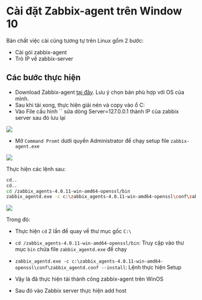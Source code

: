 # Cài đặt Zabbix-agent trên Window 10

Bản chất việc cài cũng tương tự trên Linux gổm 2 bước:
- Cài gói zabbix-agent
- Trỏ IP về zabbix-server

## Các bước thực hiện

- Download Zabbix-agent [tại đây](https://www.zabbix.com/download_agents#tab:40LTS). Lưu ý chọn bản phù hợp với OS của mình.
- Sau khi tải xong, thực hiện giải nén và copy vào ổ C:
- Vào File cấu hình `` sửa dòng Server=127.0.0.1 thành IP của zabbix server sau đó lưu lại
<img src=https://i.imgur.com/iXZQZen.png>

- Mở `Command Promt` dưới quyền Administrator để chạy setup file `zabbix-agent.exe`
<img src=https://i.imgur.com/wdxiYxI.png>

Thực hiện các lệnh sau:
```sh
cd..
cd..
cd /zabbix_agents-4.0.11-win-amd64-openssl/bin
zabbix_agentd.exe -c c:\zabbix_agents-4.0.11-win-amd64-openssl\conf\zabbix_agentd.conf --install
```
<img src=https://i.imgur.com/Jw71aZE.png>

Trong đó:
- Thực hiện `cd` 2 lần để quay về thư mục gốc `C:\`
- `cd /zabbix_agents-4.0.11-win-amd64-openssl/bin`: Truy cập vào thư mục `bin` chứa file `zabbix_agentd.exe` để chạy
- `zabbix_agentd.exe -c c:\zabbix_agents-4.0.11-win-amd64-openssl\conf\zabbix_agentd.conf --install`: Lệnh thực hiện Setup
- Vậy là đã thực hiện tài thành công zabbix-agent trên WinOS

- Sau đó vào Zabbix server thực hiện add host
